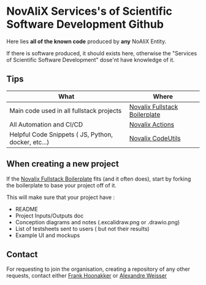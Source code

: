 # NovAliX Services's of Scientific Software Development Github

Here lies **all of the known code** produced by **any** NoAliX Entity. 

If there is software produced, it should exists here, otherwise the "Services of Scientific Software Development" dose'nt have knowledge of it.

## Tips 

|What|Where|
|---|---|
|Main code used in all fullstack projects | [Novalix Fullstack Boilerplate](https://github.com/novalixofficial/BoilerplateCICD)|
| All Automation and CI/CD | [Novalix Actions](https://github.com/novalixofficial/actions)|
| Helpful Code Snippets ( JS, Python, docker, etc...) | [Novalix CodeUtils](https://github.com/novalixofficial/CodeUtils)|

## When creating a new project 

If the [Novalix Fullstack Boilerplate](https://github.com/novalixofficial/BoilerplateCICD) fits (and it often does), start by forking the boilerplate to base your project off of it. 

This will make sure that your project have : 
- README
- Project Inputs/Outputs doc
- Conception diagrams and notes (.excalidraw.png or .drawio.png)
- List of testsheets sent to users ( but not their results)
- Example UI and mockups

## Contact

For requesting to join the organisation, creating a repository of any other requests, contact either [Frank Hoonakker](mailto:fhoonakker@novalix.com) or [Alexandre Weisser](aweisser@novalixcom)

